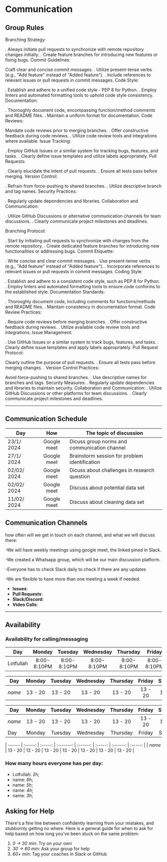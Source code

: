 # Communication

## Group Rules

Branching Strategy:

. Always initiate pull requests to synchronize with remote repository changes initially.
. Create feature branches for introducing new features or fixing bugs.
Commit Guidelines:

Craft clear and concise commit messages.
. Utilize present-tense verbs (e.g., "Add feature" instead of "Added feature").
. Include references to relevant issues or pull requests in commit messages.
Code Style:

. Establish and adhere to a unified code style - PEP 8 for Python.
. Employ linters and automated formatting tools to uphold code style consistency.
Documentation:

. Thoroughly document code, encompassing function/method comments and README files.
. Maintain a uniform format for documentation.
Code Reviews:

Mandate code reviews prior to merging branches.
. Offer constructive feedback during code reviews.
. Utilize code review tools and integrations where available.
Issue Tracking:

. Employ GitHub Issues or a similar system for tracking bugs, features, and tasks.
. Clearly define issue templates and utilize labels appropriately.
Pull Requests:

. Clearly elucidate the intent of pull requests.
. Ensure all tests pass before merging.
Version Control:

. Refrain from force-pushing to shared branches.
. Utilize descriptive branch and tag names.
Security Practices:

. Regularly update dependencies and libraries.
Collaboration and Communication:

. Utilize GitHub Discussions or alternative communication channels for team discussions.
. Clearly communicate project milestones and deadlines.

Branching Protocol:

. Start by initiating pull requests to synchronize with changes from the remote repository.
. Create dedicated feature branches for introducing new functionalities or addressing bugs.
Commit Etiquette:

. Write concise and clear commit messages.
. Use present-tense verbs (e.g., "Add feature" instead of "Added feature").
. Incorporate references to relevant issues or pull requests in commit messages.
Coding Style:

. Establish and adhere to a consistent code style, such as PEP 8 for Python.
. Employ linters and automated formatting tools to ensure code conforms to the established style.
Documentation Standards:

. Thoroughly document code, including comments for functions/methods and README files.
. Maintain consistency in documentation format.
Code Review Practices:

. Require code reviews before merging branches.
. Offer constructive feedback during reviews.
. Utilize available code review tools and integrations.
Issue Management:

. Use GitHub Issues or a similar system to track bugs, features, and tasks.
. Clearly define issue templates and apply labels appropriately.
Pull Request Protocol:

Clearly outline the purpose of pull requests.
. Ensure all tests pass before merging changes.
. Version Control Practices:

Avoid force-pushing to shared branches.
. Use descriptive names for branches and tags.
Security Measures:
. Regularly update dependencies and libraries to maintain security.
Collaboration and Communication:
. Utilize GitHub Discussions or other platforms for team discussions.
. Clearly communicate project milestones and deadlines.

---

## Communication Schedule

| Day         |     How     | The topic of discussion                       |
| ----------- | :---------: | --------------------------------------------- |
| 23/1/ 2024  | Google meet | Dicuss group norms and communication channel  |
| 27/1/ 2024  | Google meet | Brainstorm session for problem identification |
| 02/02/ 2024 | Google meet | Dicuss about challenges in research question  |
| 02/02/ 2024 | Google meet | Discuss about potential data set              |
| 11/02/ 2024 | Google meet | Discuss about cleaning data set               |

## Communication Channels

how often will we get in touch on each channel, and what we will discuss there:

-We will have weekly meetings using google meet, the linked pined in Slack.

-We created a Whatsapp group, which will be our main discussion platform.

-Everyone has to check Slack daily to check if there are any updates

-We are flexible to have more than one meeting a week if needed.

- **Issues**:
- **Pull Requests**:
- **Slack/Discord**:
- **Video Calls**:

---

## Availability

### Availability for calling/messaging

| Day       |   Monday    |   Tuesday   |  Wednesday  |  Thursday   |   Friday    |  Saturday   | Sunday  |
| --------- | :---------: | :---------: | :---------: | :---------: | :---------: | :---------: | :-----: |
| Lotfullah | 8:00-8:10PM | 8:00-8:10PM | 8:00-8:10PM | 8:00-8:10PM | 8:00-8:10PM | 8:00-8:10PM | 13 - 20 |

| Day    | Monday  | Tuesday | Wednesday | Thursday | Friday  | Saturday | Sunday  |
| ------ | :-----: | :-----: | :-------: | :------: | :-----: | :------: | :-----: |
| _name_ | 13 - 20 | 13 - 20 |  13 - 20  | 13 - 20  | 13 - 20 | 13 - 20  | 13 - 20 |

| Day    | Monday  | Tuesday | Wednesday | Thursday | Friday  | Saturday | Sunday  |
| ------ | :-----: | :-----: | :-------: | :------: | :-----: | :------: | :-----: |
| _name_ | 13 - 20 | 13 - 20 |  13 - 20  | 13 - 20  | 13 - 20 | 13 - 20  | 13 - 20 |
| Day    | Monday  | Tuesday | Wednesday | Thursday | Friday  | Saturday | Sunday  |

| ------ | :-----: | :-----: | :-------: | :------: | :-----: | :------: | :-----: |
| _name_ | 13 - 20 | 13 - 20 | 13 - 20 | 13 - 20 | 13 - 20 | 13 - 20 | 13 - 20 |

### How many hours everyone has per day:

- Lotfullah: 2h;
- name: _6h_;
- name: _5h_;
- name: _4h_;
- name: _3h_;

## Asking for Help

There's a fine line between confidently learning from your mistakes, and
stubbornly getting no where. Here is a general guide for when to ask for help
based on how long you've been stuck on the same problem:

1. _0 -> 30 min_: Try on your own
2. _30 -> 60 min_: Ask your group for help
3. _60+ min_: Tag your coaches in Slack or GitHub
